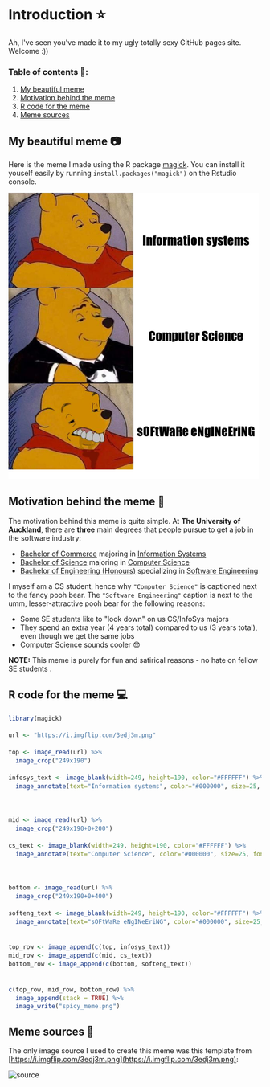 # Introduction ⭐
Ah, I've seen you've made it to my ~~ugly~~ totally sexy GitHub pages site. Welcome :))

### Table of contents 📘: 
1. [My beautiful meme](#my-beautiful-meme)
2. [Motivation behind the meme](#motivation-behind-the-meme)
3. [R code for the meme](#r-code-for-the-meme)
4. [Meme sources](#meme-sources)

## My beautiful meme 📷
Here is the meme I made using the R package [magick](https://cran.r-project.org/web/packages/magick/vignettes/intro.html). You can install it youself easily by running `install.packages("magick")` on the Rstudio console.

![My beautiful meme](https://github.com/marknzl/STATS220/blob/PartA/Assignment1/spicy_meme.png)

## Motivation behind the meme 😤
The motivation behind this meme is quite simple. At **The University of Auckland**, there are **three** main degrees that people pursue to get a job in the software industry:
- [Bachelor of Commerce](https://www.auckland.ac.nz/en/study/study-options/find-a-study-option/bachelor-of-commerce-bcom.html) majoring in [Information Systems](https://www.auckland.ac.nz/en/study/study-options/find-a-study-option/information-systems/undergraduate.html)
- [Bachelor of Science](https://www.auckland.ac.nz/en/study/study-options/find-a-study-option/bachelor-of-science-bsc.html) majoring in [Computer Science](https://www.auckland.ac.nz/en/study/study-options/find-a-study-option/computer-science/undergraduate/bsc-compsci-from-2019.html)
- [Bachelor of Engineering (Honours)](https://www.auckland.ac.nz/en/study/study-options/find-a-study-option/bachelor-of-engineering-honours-behons.html) specializing in [Software Engineering](https://www.auckland.ac.nz/en/study/study-options/find-a-study-option/software-engineering/undergraduate.html)

I myself am a CS student, hence why `"Computer Science"` is captioned next to the fancy pooh bear. The `"Software Engineering"` caption is next to the umm, lesser-attractive pooh bear for the following reasons:
- Some SE students like to "look down" on us CS/InfoSys majors
- They spend an extra year (4 years total) compared to us (3 years total), even though we get the same jobs
- Computer Science sounds cooler 😎

**NOTE:** This meme is purely for fun and satirical reasons - no hate on fellow SE students .

## R code for the meme 💻
```r
library(magick)

url <- "https://i.imgflip.com/3edj3m.png"

top <- image_read(url) %>%
  image_crop("249x190")

infosys_text <- image_blank(width=249, height=190, color="#FFFFFF") %>%
  image_annotate(text="Information systems", color="#000000", size=25, font="Impact", gravity="center")



mid <- image_read(url) %>%
  image_crop("249x190+0+200")

cs_text <- image_blank(width=249, height=190, color="#FFFFFF") %>%
  image_annotate(text="Computer Science", color="#000000", size=25, font="Impact", gravity="center")



bottom <- image_read(url) %>%
  image_crop("249x190+0+400")

softeng_text <- image_blank(width=249, height=190, color="#FFFFFF") %>%
  image_annotate(text="sOFtWaRe eNgINeEriNG", color="#000000", size=25, font="Impact", gravity="center")


top_row <- image_append(c(top, infosys_text))
mid_row <- image_append(c(mid, cs_text))
bottom_row <- image_append(c(bottom, softeng_text))


c(top_row, mid_row, bottom_row) %>%
  image_append(stack = TRUE) %>%
  image_write("spicy_meme.png")
```

## Meme sources 🔎

The only image source I used to create this meme was this template from [https://i.imgflip.com/3edj3m.png](https://i.imgflip.com/3edj3m.png):

![source](https://i.imgflip.com/3edj3m.png)
